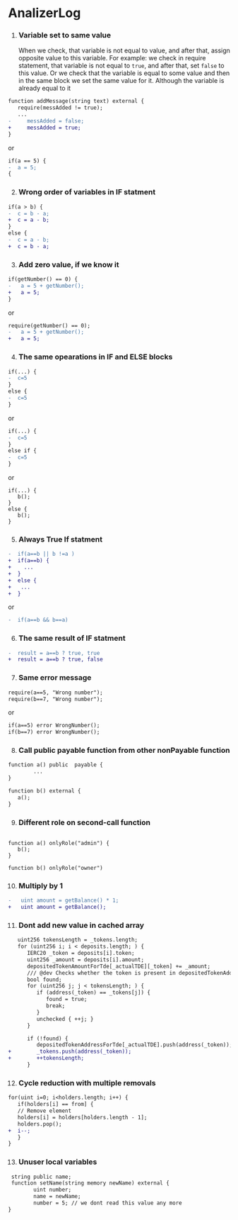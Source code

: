 # AnalizerLog


1. ### Variable set to same value
   When we check, that variable is not equal to value, and after that, assign opposite value to this variable.
   For example: we check in require statement, that variable is not equal to `true`, and after that, set `false` to this value.
   Or we check that the variable is equal to some value and then in the same block we set the same value for it. Although the variable is already equal to it 
```diff
function addMessage(string text) external {
   require(messAdded != true);
   ...
-     messAdded = false;
+     messAdded = true;
}
   ```
or
```diff
if(a == 5) {
-  a = 5;
{
```

2. ### Wrong order of variables in IF statment
```diff
if(a > b) {
-  c = b - a;
+  c = a - b;
}
else {
-  c = a - b;
+  c = b - a;
```

3. ### Add zero value, if we know it
```diff
if(getNumber() == 0) {
-   a = 5 + getNumber();
+   a = 5;
}
```
or
```diff
require(getNumber() == 0);
-   a = 5 + getNumber();
+   a = 5;
```

4. ### The same opearations  in IF and ELSE blocks
```diff
if(...) {
-  c=5
}
else {
-  c=5
}
```
or
```diff
if(...) {
-  c=5
}
else if {
-  c=5
}
```
or
```
if(...) {
   b();
}
else {
   b();
}

```
5. ### Always True If statment
```diff
-  if(a==b || b !=a )
+  if(a==b) {
+    ...
+  }
+  else {
+   ...
+  }
```
or
```diff
-  if(a==b && b==a)
```

6. ### The same result of IF statment
```diff
-  result = a==b ? true, true
+  result = a==b ? true, false
```

7. ### Same error message
```diff
require(a==5, "Wrong number");
require(b==7, "Wrong number");
```
or
```diff
if(a==5) error WrongNumber();
if(b==7) error WrongNumber();
```

8. ### Call public payable function from other nonPayable function
```diff
function a() public  payable {
        ...
}

function b() external {
   a();
}
```

9. ### Different role on second-call function
```solidity

function a() onlyRole("admin") {
   b();
}

function b() onlyRole("owner")

```

10. ### Multiply by 1
```diff
-   uint amount = getBalance() * 1;
+   uint amount = getBalance();
```

11. ### Dont add new value in cached array
```diff
   uint256 tokensLength = _tokens.length;
   for (uint256 i; i < deposits.length; ) {
      IERC20 _token = deposits[i].token;
      uint256 _amount = deposits[i].amount;
      depositedTokenAmountForTde[_actualTDE][_token] += _amount;
      /// @dev Checks whether the token is present in depositedTokenAddressForTde, otherwise we add it.
      bool found;
      for (uint256 j; j < tokensLength; ) {
         if (address(_token) == _tokens[j]) {
            found = true;
            break;
         }
         unchecked { ++j; }
      }

      if (!found) {
         depositedTokenAddressForTde[_actualTDE].push(address(_token));
+        _tokens.push(address(_token));
+        ++tokensLength;
      }
```    

12. ### Cycle reduction with multiple removals
```diff
for(uint i=0; i<holders.length; i++) {
   if(holders[i] == from] {
   // Remove element
   holders[i] = holders[holders.length - 1];
   holders.pop();
+  i--;
   }
}
```

13. ### Unuser local variables
```diff
 string public name;
 function setName(string memory newName) external {
        uint number;
        name = newName;
        number = 5; // we dont read this value any more
}
```
